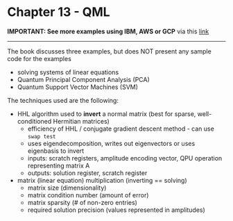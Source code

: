 # Chapter 13 - QML

**IMPORTANT: See more examples using IBM, AWS or GCP** via this [link](https://github.com/lynnlangit/learning-quantum/blob/main/1_concepts/4_quantum-ml.md)

---

The book discusses three examples, but does NOT present any sample code for the examples  
- solving systems of linear equations
- Quantum Principal Component Analysis (PCA)
- Quantum Support Vector Machines (SVM)

The techniques used are the following:
- HHL algorithm used to **invert** a normal matrix (best for sparse, well-conditioned Hermitian matrices)
    - efficiency of HHL / conjugate gradient descent method - can use `swap test`
    - uses eigendecomposition, writes out eigenvectors or uses eigenbasis to invert
    - inputs: scratch registers, amplitude encoding vector, QPU operation representing matrix A
    - outputs: solution register, scratch register
- matrix (linear equation) multiplication (inverting == solving)
    - matrix size (dimensionality)
    - matrix condition number (amount of error)
    - matrix sparsity (# of non-zero entries)
    - required solution precision (values represented in amplitudes)



